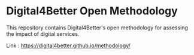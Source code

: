 # Digital4Better Open Methodology

This repository contains Digital4Better's open methodology for assessing the impact of digital services.

Link : https://digital4better.github.io/methodology/
